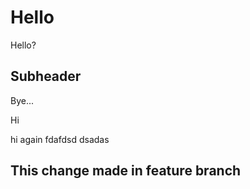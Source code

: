 # Hello

Hello?

## Subheader

Bye...

Hi

hi again fdafdsd
dsadas

## This change made in feature branch